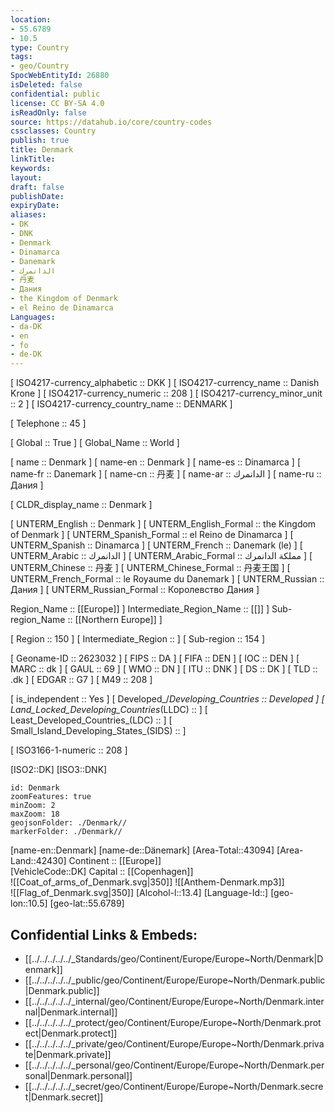 ```yaml
---
location:
- 55.6789
- 10.5
type: Country
tags:
- geo/Country
SpocWebEntityId: 26880
isDeleted: false
confidential: public
license: CC BY-SA 4.0
isReadOnly: false
source: https://datahub.io/core/country-codes
cssclasses: Country
publish: true
title: Denmark
linkTitle: 
keywords: 
layout: 
draft: false
publishDate: 
expiryDate: 
aliases:
- DK
- DNK
- Denmark
- Dinamarca
- Danemark
- الدانمرك
- 丹麦
- Дания
- the Kingdom of Denmark
- el Reino de Dinamarca
Languages:
- da-DK
- en
- fo
- de-DK
---
```



[	ISO4217-currency_alphabetic	 :: DKK ] 
[	ISO4217-currency_name	 :: Danish Krone ] 
[	ISO4217-currency_numeric	 :: 208 ] 
[	ISO4217-currency_minor_unit	 :: 2 ] 
[	ISO4217-currency_country_name	 :: DENMARK ] 

[	Telephone	 :: 45 ] 

[	Global	 :: True ] 
[	Global_Name	 :: World ] 

[	name	 :: Denmark ] 
[	name-en	 :: Denmark ] 
[	name-es	 :: Dinamarca ] 
[	name-fr	 :: Danemark ] 
[	name-cn	 :: 丹麦 ] 
[	name-ar	 :: الدانمرك ] 
[	name-ru	 :: Дания ] 

[	CLDR_display_name	 :: Denmark ] 

[	UNTERM_English	 :: Denmark ] 
[	UNTERM_English_Formal	 :: the Kingdom of Denmark ] 
[	UNTERM_Spanish_Formal	 :: el Reino de Dinamarca ] 
[	UNTERM_Spanish	 :: Dinamarca ] 
[	UNTERM_French	 :: Danemark (le) ] 
[	UNTERM_Arabic	 :: الدانمرك ] 
[	UNTERM_Arabic_Formal	 :: مملكة الدانمرك ] 
[	UNTERM_Chinese	 :: 丹麦 ] 
[	UNTERM_Chinese_Formal	 :: 丹麦王国 ] 
[	UNTERM_French_Formal	 :: le Royaume du Danemark ] 
[	UNTERM_Russian	 :: Дания ] 
[	UNTERM_Russian_Formal	 :: Королевство Дания ] 

Region_Name ::  [[Europe]] ] 
Intermediate_Region_Name ::  [[]] ] 
Sub-region_Name ::  [[Northern Europe]] ] 

[	Region	 :: 150 ] 
[	Intermediate_Region	 ::  ] 
[	Sub-region	 :: 154 ] 

[	Geoname-ID	 :: 2623032 ] 
[	FIPS	 :: DA ] 
[	FIFA	 :: DEN ] 
[	IOC	 :: DEN ] 
[	MARC	 :: dk ] 
[	GAUL	 :: 69 ] 
[	WMO	 :: DN ] 
[	ITU	 :: DNK ] 
[	DS	 :: DK ] 
[	TLD	 :: .dk ] 
[	EDGAR	 :: G7 ] 
[	M49	 :: 208 ] 

[	is_independent	 :: Yes ] 
[	Developed_/_Developing_Countries	 :: Developed ] 
[	Land_Locked_Developing_Countries_(LLDC)	 ::  ] 
[	Least_Developed_Countries_(LDC)	 ::  ] 
[	Small_Island_Developing_States_(SIDS)	 ::  ] 

[	ISO3166-1-numeric	 :: 208 ] 



[ISO2::DK] 
[ISO3::DNK] 

```leaflet
id: Denmark
zoomFeatures: true 
minZoom: 2 
maxZoom: 18
geojsonFolder: ./Denmark//
markerFolder: ./Denmark//
```

[name-en::Denmark] 
[name-de::Dänemark] 
[Area-Total::43094] 
[Area-Land::42430] 
Continent :: [[Europe]]  
[VehicleCode::DK] 
Capital :: [[Copenhagen]]  
![[Coat_of_arms_of_Denmark.svg|350]] 
![[Anthem-Denmark.mp3]]  
![[Flag_of_Denmark.svg|350]] 
[Alcohol-l::13.4] 
[Language-Id::] 
[geo-lon::10.5] 
[geo-lat::55.6789] 



## Confidential Links & Embeds: 
- [[../../../../../_Standards/geo/Continent/Europe/Europe~North/Denmark|Denmark]] 
- [[../../../../../_public/geo/Continent/Europe/Europe~North/Denmark.public|Denmark.public]] 
- [[../../../../../_internal/geo/Continent/Europe/Europe~North/Denmark.internal|Denmark.internal]] 
- [[../../../../../_protect/geo/Continent/Europe/Europe~North/Denmark.protect|Denmark.protect]] 
- [[../../../../../_private/geo/Continent/Europe/Europe~North/Denmark.private|Denmark.private]] 
- [[../../../../../_personal/geo/Continent/Europe/Europe~North/Denmark.personal|Denmark.personal]] 
- [[../../../../../_secret/geo/Continent/Europe/Europe~North/Denmark.secret|Denmark.secret]] 
